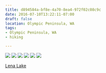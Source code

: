 ```yaml
---
title: d894584a-bf8e-4a70-8ea4-972f02c08c9c
date: 2016-07-10T13:22:11-07:00
draft: false
location: Olympic Peninsula, WA
tags:
- Olympic Peninsula, WA
- hiking

---
```



![](https://d17enza3bfujl8.cloudfront.net/20160710_01_11_01.jpg)
![](https://d17enza3bfujl8.cloudfront.net/20160710_01_10_01.jpg)
![](https://d17enza3bfujl8.cloudfront.net/20160710_01_26_01.jpg)
![](https://d17enza3bfujl8.cloudfront.net/20160710_01_28_01.jpg)
![](https://d17enza3bfujl8.cloudfront.net/20160710_01_29_01.jpg)
![](https://d17enza3bfujl8.cloudfront.net/20160710_01_43_01.jpg)

[Lena Lake](https://www.wta.org/go-hiking/hikes/lena-lake)

